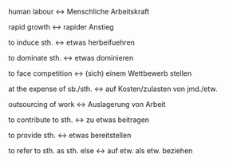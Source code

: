 human labour <-> Menschliche Arbeitskraft

rapid growth <-> rapider Anstieg

to induce sth. <-> etwas herbeifuehren

to dominate sth. <-> etwas dominieren

to face competition <-> (sich) einem Wettbewerb stellen

at the expense of sb./sth. <-> auf Kosten/zulasten von jmd./etw.

outsourcing of work <-> Auslagerung von Arbeit

to contribute to sth. <-> zu etwas beitragen

to provide sth. <-> etwas bereitstellen

to refer to sth. as sth. else <-> auf etw. als etw. beziehen